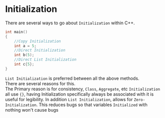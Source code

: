 # Initialization

There are several ways to go about `Initialization` within C++.
``` cpp linenums="1"
int main()
{
	//Copy Initialization
	int a = 5;
	//Direct Initialization
	int b(5);
	//Direct List Initialization
	int c{5};
}
```

`List Initialization` is preferred between all the above methods.  
There are several reasons for this.  
The Primary reason is for consistency, `Class`, `Aggregate`, etc `Initialization` all use `{}`, having Initialization specifically always be associated with it is useful for legibility. 
In addition `List Initialization`, allows for `Zero-Initialization`. This reduces bugs so that variables `Initialized` with nothing won't cause bugs